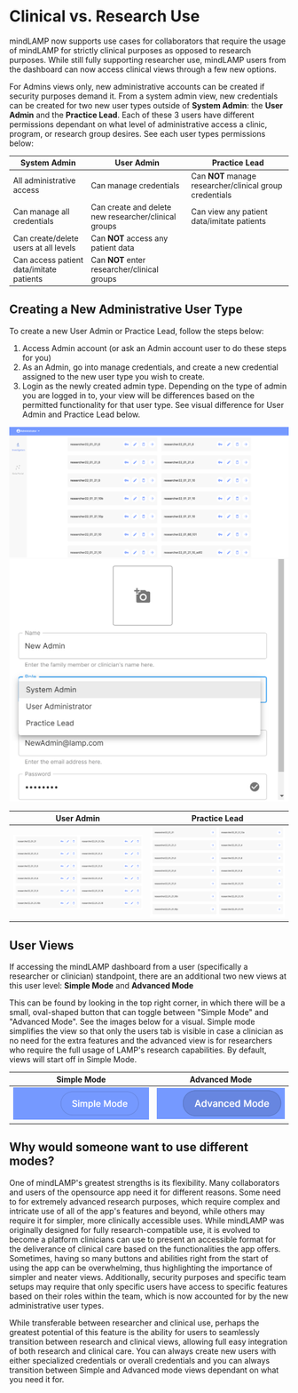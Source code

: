 # Clinical vs. Research Use

mindLAMP now supports use cases for collaborators that require the usage of mindLAMP for strictly clinical purposes as opposed to research purposes. While still fully supporting researcher use, mindLAMP users from the dashboard can now access clinical views through a few new options.

For Admins views only, new administrative accounts can be created if security purposes demand it. From a system admin view, new credentials can be created for two new user types outside of **System Admin**: the **User Admin** and the **Practice Lead**. Each of these 3 users have different permissions dependant on what level of administrative access a clinic, program, or research group desires. See each user types permissions below:

| System Admin                  | User Admin             | Practice Lead              |  
|----------------               |------------------------| ---------------------------| 
| All administrative access     | Can manage credentials | Can **NOT** manage researcher/clinical group credentials |
| Can manage all credentials    | Can create and delete new researcher/clinical groups| Can view any patient data/imitate patients|
| Can create/delete users at all levels| Can **NOT** access any patient data|                     |
| Can access patient data/imitate patients  | Can **NOT** enter researcher/clinical groups|                     |

## Creating a New Administrative User Type
To create a new User Admin or Practice Lead, follow the steps below:

1. Access Admin account (or ask an Admin account user to do these steps for you)
1. As an Admin, go into manage credentials, and create a new credential assigned to the new user type you wish to create.
1. Login as the newly created admin type. Depending on the type of admin you are logged in to, your view will be differences based on the permitted functionality for that user type. See visual difference for User Admin and Practice Lead below.

![](assets/adminview.png)
![](assets/newadmin.png)

| User Admin                | Practice Lead          |
|----------------               |------------------------| 
| ![](assets/useradmin.png)   | ![](assets/practicelead.png) |

## User Views

If accessing the mindLAMP dashboard from a user (specifically a researcher or clinician) standpoint, there are an additional two new views at this user level: **Simple Mode** and **Advanced Mode**

This can be found by looking in the top right corner, in which there will be a small, oval-shaped button that can toggle between "Simple Mode" and "Advanced Mode". See the images below for a visual. Simple mode simplifies the view so that only the users tab is visible in case a clinician as no need for the extra features and the advanced view is for researchers who require the full usage of LAMP's research capabilities. By default, views will start off in Simple Mode.

| Simple Mode  | Advanced Mode |
| ----------- | ----------- |
| ![](assets/simple.png)      | ![](assets/advanced.png) |

## Why would someone want to use different modes?

One of mindLAMP's greatest strengths is its flexibility. Many collaborators and users of the opensource app need it for different reasons. Some need to for extremely advanced research purposes, which require complex and intricate use of all of the app's features and beyond, while others may require it for simpler, more clinically accessible uses. While mindLAMP was originally designed for fully research-compatible use, it is evolved to become a platform clinicians can use to present an accessible format for the deliverance of clinical care based on the functionalities the app offers. Sometimes, having so many buttons and abilities right from the start of using the app can be overwhelming, thus highlighting the importance of simpler and neater views. Additionally, security purposes and specific team setups may require that only specific users have access to specific features based on their roles within the team, which is now accounted for by the new administrative user types.

While transferable between researcher and clinical use, perhaps the greatest potential of this feature is the ability for users to seamlessly transition between research and clinical views, allowing full easy integration of both research and clinical care. You can always create new users with either specialized credentials or overall credentials and you can always transition between Simple and Advanced mode views dependant on what you need it for. 
